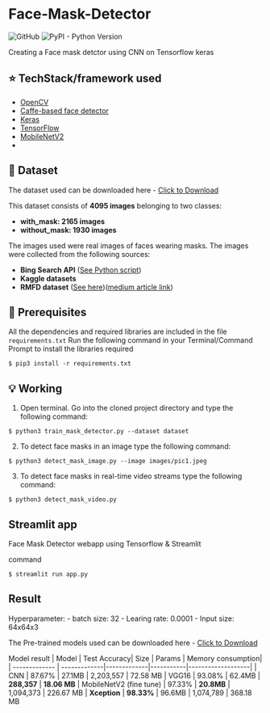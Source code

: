 # Face-Mask-Detector
![GitHub](https://img.shields.io/github/license/mashape/apistatus.svg)
![PyPI - Python Version](https://img.shields.io/pypi/pyversions/Django.svg)

Creating a Face mask detctor using CNN on Tensorflow keras
## :star: TechStack/framework used

- [OpenCV](https://opencv.org/)
- [Caffe-based face detector](https://caffe.berkeleyvision.org/)
- [Keras](https://keras.io/)
- [TensorFlow](https://www.tensorflow.org/)
- [MobileNetV2](https://arxiv.org/abs/1801.04381)
- 
## :file_folder: Dataset
The dataset used can be downloaded here - [Click to Download](https://drive.google.com/file/d/1L_3kDRWL24iecb4IvxvjF_npdmzWzSWW)

This dataset consists of __4095 images__ belonging to two classes:
*	__with_mask: 2165 images__
*	__without_mask: 1930 images__

The images used were real images of faces wearing masks. The images were collected from the following sources:

* __Bing Search API__ ([See Python script](https://github.com/ombhatia99/Face-Mask-Detector/blob/main/search.py))
* __Kaggle datasets__ 
* __RMFD dataset__ ([See here](https://github.com/X-zhangyang/Real-World-Masked-Face-Dataset))([medium article link](https://medium.com/the-programming-hub/wolrds-most-complete-masked-face-recognition-dataset-is-for-free-10d780eed512))

## :key: Prerequisites

All the dependencies and required libraries are included in the file <code>requirements.txt</code> 
Run the following command in your Terminal/Command Prompt to install the libraries required
```
$ pip3 install -r requirements.txt
```

## :bulb: Working

1. Open terminal. Go into the cloned project directory and type the following command:
```
$ python3 train_mask_detector.py --dataset dataset
```

2. To detect face masks in an image type the following command: 
```
$ python3 detect_mask_image.py --image images/pic1.jpeg
```

3. To detect face masks in real-time video streams type the following command:
```
$ python3 detect_mask_video.py 
```
## Streamlit app

Face Mask Detector webapp using Tensorflow & Streamlit

command
```
$ streamlit run app.py 
```

## Result
Hyperparameter: 
    - batch size: 32
    - Learing rate: 0.0001
    - Input size: 64x64x3

The Pre-trained models used can be downloaded here - [Click to Download](https://drive.google.com/file/d/1IzX6C0Sn-SJyFOdfFCrylvAbe8XnRdi8)

Model result
| Model         | Test Accuracy| Size        | Params    | Memory consumption|
| ------------- | -------------|-------------|-----------|-------------------|
| CNN           |  87.67%      | 27.1MB      | 2,203,557 | 72.58 MB
| VGG16         |  93.08%      | 62.4MB      | **288,357**    | **18.06 MB**
| MobileNetV2 (fine tune)  |  97.33%      | **20.8MB**  | 1,094,373 | 226.67 MB
| **Xception**  | **98.33%**   | 96.6MB      | 1,074,789 | 368.18 MB

